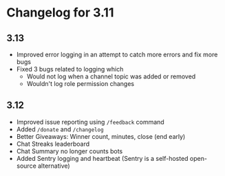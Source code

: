 # Changelog for 3.11

## 3.13

- Improved error logging in an attempt to catch more errors and fix more bugs
- Fixed 3 bugs related to logging which
  - Would not log when a channel topic was added or removed
  - Wouldn't log role permission changes

## 3.12

- Improved issue reporting using `/feedback` command
- Added `/donate` and `/changelog`
- Better Giveaways: Winner count, minutes, close (end early)
- Chat Streaks leaderboard
- Chat Summary no longer counts bots
- Added Sentry logging and heartbeat (Sentry is a self-hosted open-source alternative)
